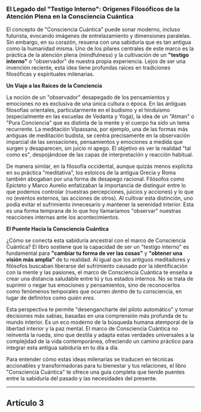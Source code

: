 ### El Legado del "Testigo Interno": Orígenes Filosóficos de la Atención Plena en la Consciencia Cuántica
El concepto de "Consciencia Cuántica" puede sonar moderno, incluso futurista, evocando imágenes de entrelazamiento y dimensiones paralelas. Sin embargo, en su corazón, resuena con una sabiduría que es tan antigua como la humanidad misma. Uno de los pilares centrales de este marco es la práctica de la atención plena (mindfulness) y la cultivación de un **"testigo interno"** o "observador" de nuestra propia experiencia. Lejos de ser una invención reciente, esta idea tiene profundas raíces en tradiciones filosóficas y espirituales milenarias.

**Un Viaje a las Raíces de la Conciencia**

La noción de un "observador" desapegado de los pensamientos y emociones no es exclusiva de una única cultura o época. En las antiguas filosofías orientales, particularmente en el budismo y el hinduismo (especialmente en las escuelas de Vedanta y Yoga), la idea de un "Atman" o "Pura Conciencia" que es distinta de la mente y el cuerpo ha sido un tema recurrente. La meditación Vipassana, por ejemplo, una de las formas más antiguas de meditación budista, se centra precisamente en la observación imparcial de las sensaciones, pensamientos y emociones a medida que surgen y desaparecen, sin juicio ni apego. El objetivo es ver la realidad "tal como es", despojándose de las capas de interpretación y reacción habitual.

De manera similar, en la filosofía occidental, aunque quizás menos explícita en su práctica "meditativa", los estoicos de la antigua Grecia y Roma también abogaban por una forma de desapego racional. Filósofos como Epicteto y Marco Aurelio enfatizaban la importancia de distinguir entre lo que podemos controlar (nuestras percepciones, juicios y acciones) y lo que no (eventos externos, las acciones de otros). Al cultivar esta distinción, uno podía evitar el sufrimiento innecesario y mantener la serenidad interior. Esta es una forma temprana de lo que hoy llamaríamos "observar" nuestras reacciones internas ante los acontecimientos.

**El Puente Hacia la Consciencia Cuántica**

¿Cómo se conecta esta sabiduría ancestral con el marco de Consciencia Cuántica? El libro sostiene que la capacidad de ser un "testigo interno" es fundamental para **"cambiar tu forma de ver las cosas"** y **"obtener una visión más amplia"** de tu realidad. Al igual que los antiguos meditadores y filósofos buscaban liberarse del sufrimiento causado por la identificación con la mente y las pasiones, el marco de Consciencia Cuántica te enseña a crear una distancia saludable entre tú y tus estados internos. No se trata de suprimir o negar tus emociones y pensamientos, sino de reconocerlos como fenómenos temporales que ocurren *dentro* de tu consciencia, en lugar de definirlos como *quién eres*.

Esta perspectiva te permite "desengancharte del piloto automático" y tomar decisiones más sabias, basadas en una comprensión más profunda de tu mundo interior. Es un eco moderno de la búsqueda humana atemporal de la libertad interior y la paz mental. El marco de Consciencia Cuántica no reinventa la rueda, sino que destila y adapta estas verdades universales a la complejidad de la vida contemporánea, ofreciendo un camino práctico para integrar esta antigua sabiduría en tu día a día.

Para entender cómo estas ideas milenarias se traducen en técnicas accionables y transformadoras para tu bienestar y tus relaciones, el libro "Consciencia Cuántica" te ofrece una guía completa que tiende puentes entre la sabiduría del pasado y las necesidades del presente.

---

## Artículo 3